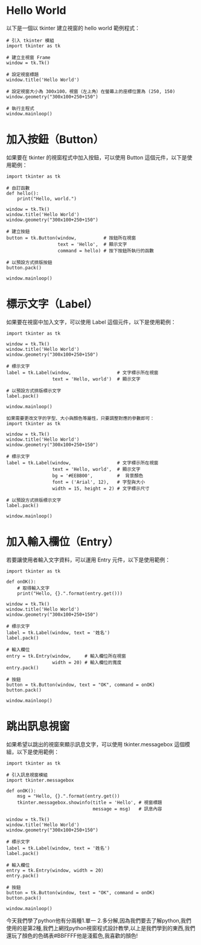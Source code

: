 # Hello World
以下是一個以 tkinter 建立視窗的 hello world 範例程式：
```
# 引入 tkinter 模組
import tkinter as tk

# 建立主視窗 Frame
window = tk.Tk()

# 設定視窗標題
window.title('Hello World')

# 設定視窗大小為 300x100，視窗（左上角）在螢幕上的座標位置為 (250, 150)
window.geometry("300x100+250+150")

# 執行主程式
window.mainloop()
```
# 加入按鈕（Button）
如果要在 tkinter 的視窗程式中加入按鈕，可以使用 Button 這個元件，以下是使用範例：
```
import tkinter as tk

# 自訂函數
def hello():
    print("Hello, world.")

window = tk.Tk()
window.title('Hello World')
window.geometry("300x100+250+150")

# 建立按鈕
button = tk.Button(window,          # 按鈕所在視窗
                   text = 'Hello',  # 顯示文字
                   command = hello) # 按下按鈕所執行的函數

# 以預設方式排版按鈕
button.pack()

window.mainloop()
```
# 標示文字（Label）
如果要在視窗中加入文字，可以使用 Label 這個元件，以下是使用範例：
```
import tkinter as tk

window = tk.Tk()
window.title('Hello World')
window.geometry("300x100+250+150")

# 標示文字
label = tk.Label(window,                 # 文字標示所在視窗
                 text = 'Hello, world')  # 顯示文字

# 以預設方式排版標示文字
label.pack()

window.mainloop()

如果需要更改文字的字型、大小與顏色等屬性，只要調整對應的參數即可：
import tkinter as tk

window = tk.Tk()
window.title('Hello World')
window.geometry("300x100+250+150")

# 標示文字
label = tk.Label(window,                 # 文字標示所在視窗
                 text = 'Hello, world',  # 顯示文字
                 bg = '#EEBB00',         #  背景顏色
                 font = ('Arial', 12),   # 字型與大小
                 width = 15, height = 2) # 文字標示尺寸   

# 以預設方式排版標示文字
label.pack()

window.mainloop()
```
# 加入輸入欄位（Entry）
若要讓使用者輸入文字資料，可以運用 Entry 元件，以下是使用範例：
```
import tkinter as tk

def onOK():
    # 取得輸入文字
    print("Hello, {}.".format(entry.get()))

window = tk.Tk()
window.title('Hello World')
window.geometry("300x100+250+150")

# 標示文字
label = tk.Label(window, text = '姓名')
label.pack()

# 輸入欄位
entry = tk.Entry(window,     # 輸入欄位所在視窗
                 width = 20) # 輸入欄位的寬度
entry.pack()

# 按鈕
button = tk.Button(window, text = "OK", command = onOK)
button.pack()

window.mainloop()
```
# 跳出訊息視窗
如果希望以跳出的視窗來顯示訊息文字，可以使用 tkinter.messagebox 這個模組，以下是使用範例：
```
import tkinter as tk

# 引入訊息視窗模組
import tkinter.messagebox

def onOK():
    msg = "Hello, {}.".format(entry.get())
    tkinter.messagebox.showinfo(title = 'Hello', # 視窗標題
                                message = msg)   # 訊息內容

window = tk.Tk()
window.title('Hello World')
window.geometry("300x100+250+150")

# 標示文字
label = tk.Label(window, text = '姓名')
label.pack()

# 輸入欄位
entry = tk.Entry(window, width = 20)
entry.pack()

# 按鈕
button = tk.Button(window, text = "OK", command = onOK)
button.pack()

window.mainloop()
```
今天我們學了python他有分兩種1.單一 2.多分解,因為我們要去了解python,我們使用的是第2種,我們上網找python視窗程式設計教學,以上是我們學到的東西,我們還玩了顏色的色碼表#BBFFFF他是淺藍色,我喜歡的顏色!
